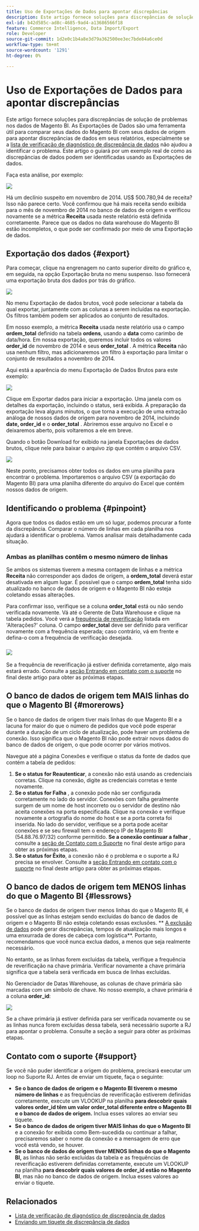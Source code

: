 ```yaml
---
title: Uso de Exportações de Dados para apontar discrepâncias
description: Este artigo fornece soluções para discrepâncias de solução de problemas nos dados de Magento BI. As Exportações de dados são uma ferramenta útil para comparar seus dados do Magento BI com os dados de origem para apontar discrepâncias de dados em seus relatórios, especialmente se a [lista de verificação de diagnóstico de discrepância de dados](/help/troubleshooting/miscellaneous/diagnosing-a-data-discrepancy.md) não ajudou a identificar o problema. Este artigo o guiará por um exemplo real de como as discrepâncias de dados podem ser identificadas usando as Exportações de dados.
exl-id: b42d585c-ad8c-4685-9ad4-a13686566f18
feature: Commerce Intelligence, Data Import/Export
role: Developer
source-git-commit: 1d2e0c1b4a8e3d79a362500ee3ec7bde84a6ce0d
workflow-type: tm+mt
source-wordcount: '1291'
ht-degree: 0%

---
```


# Uso de Exportações de Dados para apontar discrepâncias

Este artigo fornece soluções para discrepâncias de solução de problemas nos dados de Magento BI. As Exportações de Dados são uma ferramenta útil para comparar seus dados do Magento BI com seus dados de origem para apontar discrepâncias de dados em seus relatórios, especialmente se a [lista de verificação de diagnóstico de discrepância de dados](/help/troubleshooting/miscellaneous/diagnosing-a-data-discrepancy.md) não ajudou a identificar o problema. Este artigo o guiará por um exemplo real de como as discrepâncias de dados podem ser identificadas usando as Exportações de dados.

Faça esta análise, por exemplo:

![](assets/Exports_Discrepancies_1.png)

Há um declínio suspeito em novembro de 2014. US$ 500.780,94 de receita? Isso não parece certo. Você confirmou que há mais receita sendo exibida para o mês de novembro de 2014 no banco de dados de origem e verificou novamente se a métrica **Receita** usada neste relatório está definida corretamente. Parece que os dados no data warehouse do Magento BI estão incompletos, o que pode ser confirmado por meio de uma Exportação de dados.

## Exportação dos dados {#export}

Para começar, clique na engrenagem no canto superior direito do gráfico e, em seguida, na opção Exportação bruta no menu suspenso. Isso fornecerá uma exportação bruta dos dados por trás do gráfico.

![](assets/Export_Discrepancies_5.gif)

No menu Exportação de dados brutos, você pode selecionar a tabela da qual exportar, juntamente com as colunas a serem incluídas na exportação. Os filtros também podem ser aplicados ao conjunto de resultados.

Em nosso exemplo, a métrica **Receita** usada neste relatório usa o campo **ordem\_total** definido na tabela **ordens**, usando a **data** como carimbo de data/hora. Em nossa exportação, queremos incluir todos os valores **order\_id** de novembro de 2014 e seus **order\_total** . A métrica **Receita** não usa nenhum filtro, mas adicionaremos um filtro à exportação para limitar o conjunto de resultados a novembro de 2014.

Aqui está a aparência do menu Exportação de Dados Brutos para este exemplo:

![](assets/Exports_Discrepancies_2.png)

Clique em Exportar dados para iniciar a exportação. Uma janela com os detalhes da exportação, incluindo o status, será exibida. A preparação da exportação leva alguns minutos, o que torna a execução de uma extração análoga de nossos dados de origem para novembro de 2014, incluindo **date, order\_id** e o **order\_total** . Abriremos esse arquivo no Excel e o deixaremos aberto, pois voltaremos a ele em breve.

Quando o botão Download for exibido na janela Exportações de dados brutos, clique nele para baixar o arquivo zip que contém o arquivo CSV.

![](assets/Export_Discrepancies_6.png)

Neste ponto, precisamos obter todos os dados em uma planilha para encontrar o problema. Importaremos o arquivo CSV (a exportação do Magento BI) para uma planilha diferente do arquivo do Excel que contém nossos dados de origem.

## Identificando o problema {#pinpoint}

Agora que todos os dados estão em um só lugar, podemos procurar a fonte da discrepância. Comparar o número de linhas em cada planilha nos ajudará a identificar o problema. Vamos analisar mais detalhadamente cada situação.

### Ambas as planilhas contêm o mesmo número de linhas

Se ambos os sistemas tiverem a mesma contagem de linhas e a métrica **Receita** não corresponder aos dados de origem, a **ordem\_total** deverá estar desativada em algum lugar. É possível que o campo **ordem\_total** tenha sido atualizado no banco de dados de origem e o Magento BI não esteja coletando essas alterações.

Para confirmar isso, verifique se a coluna **order\_total** está ou não sendo verificada novamente. Vá até o Gerente de Data Warehouse e clique na tabela pedidos. Você verá a [frequência de reverificação](https://experienceleague.adobe.com/docs/commerce-business-intelligence/mbi/analyze/warehouse-manager/cfg-data-rechecks.html) listada em &#39;Alterações?&#39; coluna. O campo **order\_total** deve ser definido para verificar novamente com a frequência esperada; caso contrário, vá em frente e defina-o com a frequência de verificação desejada.

### ![](assets/Export_Discrepancies_4.gif)

Se a frequência de reverificação já estiver definida corretamente, algo mais estará errado. Consulte a [seção Entrando em contato com o suporte](#support) no final deste artigo para obter as próximas etapas.

## O banco de dados de origem tem MAIS linhas do que o Magento BI {#morerows}

Se o banco de dados de origem tiver mais linhas do que Magento BI e a lacuna for maior do que o número de pedidos que você pode esperar durante a duração de um ciclo de atualização, pode haver um problema de conexão. Isso significa que o Magento BI não pode extrair novos dados do banco de dados de origem, o que pode ocorrer por vários motivos.

Navegue até a página Conexões e verifique o status da fonte de dados que contém a tabela de pedidos:

1. **Se o status for Reautenticar**, a conexão não está usando as credenciais corretas. Clique na conexão, digite as credenciais corretas e tente novamente.
1. **Se o status for Falha** , a conexão pode não ser configurada corretamente no lado do servidor. Conexões com falha geralmente surgem de um nome de host incorreto ou o servidor de destino não aceita conexões na porta especificada. Clique na conexão e verifique novamente a ortografia do nome do host e se a porta correta foi inserida. No lado do servidor, verifique se a porta pode aceitar conexões e se seu firewall tem o endereço IP de Magento BI (54.88.76.97/32) conforme permitido. **Se a conexão continuar a falhar** , consulte a [seção de Contato com o Suporte](#support) no final deste artigo para obter as próximas etapas.
1. **Se o status for Êxito**, a conexão não é o problema e o suporte a RJ precisa se envolver. Consulte a [seção Entrando em contato com o suporte](#support) no final deste artigo para obter as próximas etapas.

## O banco de dados de origem tem MENOS linhas do que o Magento BI {#lessrows}

Se o banco de dados de origem tiver menos linhas do que o Magento BI, é possível que as linhas estejam sendo excluídas do banco de dados de origem e o Magento BI não esteja coletando essas exclusões. ** [A exclusão de dados](https://experienceleague.adobe.com/docs/commerce-business-intelligence/mbi/best-practices/data/opt-db-analysis.html) pode gerar discrepâncias, tempos de atualização mais longos e uma enxurrada de dores de cabeça com logística**. Portanto, recomendamos que você nunca exclua dados, a menos que seja realmente necessário.

No entanto, se as linhas forem excluídas da tabela, verifique a frequência de reverificação na chave primária. Verificar novamente a chave primária significa que a tabela será verificada em busca de linhas excluídas.

No Gerenciador de Datas Warehouse, as colunas de chave primária são marcadas com um símbolo de chave. No nosso exemplo, a chave primária é a coluna **order\_id**:

![](assets/Export_Discrepancies_3.png)

Se a chave primária já estiver definida para ser verificada novamente ou se as linhas nunca forem excluídas dessa tabela, será necessário suporte a RJ para apontar o problema. Consulte a seção a seguir para obter as próximas etapas.

## Contato com o suporte {#support}

Se você não puder identificar a origem do problema, precisará executar um loop no Suporte RJ. Antes de enviar um tíquete, faça o seguinte:

* **Se o banco de dados de origem e o Magento BI tiverem o mesmo número de linhas** e as frequências de reverificação estiverem definidas corretamente, execute um VLOOKUP na planilha **para descobrir quais valores order\_id têm um valor order\_total diferente entre o Magento BI e o banco de dados de origem.** Inclua esses valores ao enviar seu tíquete.
* **Se o banco de dados de origem tiver MAIS linhas do que o Magento BI** e a conexão for exibida como Bem-sucedida ou continuar a falhar, precisaremos saber o nome da conexão e a mensagem de erro que você está vendo, se houver.
* **Se o banco de dados de origem tiver MENOS linhas do que o Magento BI,** as linhas não serão excluídas da tabela e as frequências de reverificação estiverem definidas corretamente, execute um VLOOKUP na planilha **para descobrir quais valores de order\_id estão no Magento BI**, mas não no banco de dados de origem. Inclua esses valores ao enviar o tíquete.

## Relacionados

* [Lista de verificação de diagnóstico de discrepância de dados](/help/troubleshooting/miscellaneous/diagnosing-a-data-discrepancy.md)
* [Enviando um tíquete de discrepância de dados](https://support.magento.com/hc/en-us/articles/360016506472-Submitting-a-data-discrepancy-ticket)
